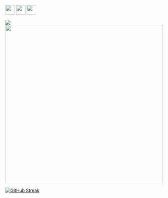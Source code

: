 <img img height=30 src="https://cdn.jsdelivr.net/gh/devicons/devicon/icons/vscode/vscode-original.svg" /> <img img height=30 src="https://cdn.jsdelivr.net/gh/devicons/devicon@latest/icons/visualstudio/visualstudio-original.svg" /> <img img height=30 src="https://cdn.jsdelivr.net/gh/devicons/devicon@latest/icons/cplusplus/cplusplus-original.svg" />
          


<img src="https://github-readme-stats.vercel.app/api/top-langs?username=OblivionNoirV2&layout=compact&theme=synthwave"/> 

<img src="https://github-readme-stats.vercel.app/api?username=OblivionNoirV2&show_icons=true&theme=synthwave" width="500"> 

[![GitHub Streak](https://github-readme-streak-stats.herokuapp.com?user=OblivionNoirV2&theme=synthwave)](https://git.io/streak-stats)
